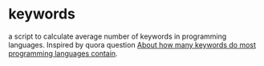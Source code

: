 # keywords
a script to calculate average number of keywords in programming languages.
Inspired by quora question [About how many keywords do most programming languages
contain](https://www.quora.com/About-how-many-keywords-do-most-programming-languages-contain).
